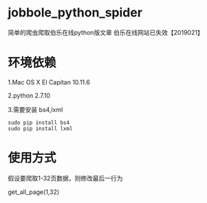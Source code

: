# jobbole_python_spider
简单的爬虫爬取伯乐在线python版文章
伯乐在线网站已失效【2019021】
# 环境依赖
1.Mac OS X EI Capitan 10.11.6

2.python 2.7.10

3.需要安装  bs4,lxml
```
sudo pip install bs4
sudo pip install lxml
```

# 使用方式
假设要爬取1-32页数据，则修改最后一行为

get_all_page(1,32)
